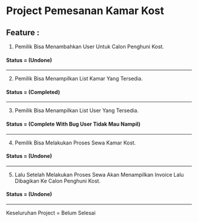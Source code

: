 # Project Pemesanan Kamar Kost

## Feature :
1. Pemilik Bisa Menambahkan User Untuk Calon Penghuni Kost. 
####  Status = (Undone)

---
2. Pemilik Bisa Menampilkan List Kamar Yang Tersedia. 
####  Status = (Completed)

---
3. Pemilik Bisa Menampilkan List User Yang Tersedia. 
####  Status = (Complete With Bug User Tidak Mau Nampil)

---
4. Pemilik Bisa Melakukan Proses Sewa Kamar Kost. 
####  Status = (Undone)

---
5. Lalu Setelah Melakukan Proses Sewa Akan Menampilkan Invoice Lalu Dibagikan Ke Calon Penghuni Kost. 
####  Status = (Undone)

---

Keseluruhan Project = Belum Selesai
